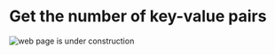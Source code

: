 # Get the number of key-value pairs

![web page is under construction](https://docimages.blob.core.chinacloudapi.cn/images/commingsoon20210514.jpg)
